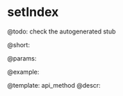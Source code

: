 setIndex
=============


@todo:
	check the autogenerated stub

@short:
	

@params:





@example:

@template:	api_method
@descr:

